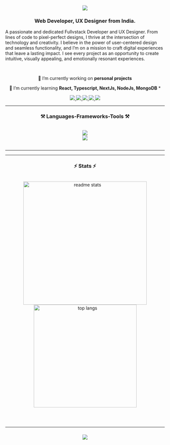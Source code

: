 

<h1 align="center">
    <img src="https://readme-typing-svg.herokuapp.com/?font=Righteous&size=35&center=true&vCenter=true&width=500&height=70&duration=4000&lines=Hi+There!+👋;+I'm+Prudhvi!;" />
</h1>

<h3 align="center">Web Developer, UX Designer from India.</h3>
<p>
A passionate and dedicated Fullvstack Developer and UX Designer. From lines of code to pixel-perfect designs, I thrive at the intersection of technology and creativity. I believe in the power of user-centered design and seamless functionality, and I’m on a mission to craft digital experiences that leave a lasting impact. I see every project as an opportunity to create intuitive, visually appealing, and emotionally resonant experiences.
</p>

<br/>

<div align="center">
 
 🔭 I’m currently working on **personal projects**
 
 🌱 I’m currently learning **React, Typescript, NextJs, NodeJs, MongoDB**
*
 
 </div>
 
<div align="center">
  <a href="https://prudhvi-dev.netlify.app/" target="_blank">
     <img src="https://img.shields.io/badge/Portfolio-255E63?style=for-the-badge&logo=About.me&logoColor=white" target="_blank" />
  </a>
  <a href="mailto:prudv.raj06@gmail.com">
    <img src="https://img.shields.io/badge/Gmail-D14836?style=for-the-badge&logo=gmail&logoColor=white" />
  </a>
  <a href="https://www.linkedin.com/in/prudhvi-raj06/" target="_blank">
    <img src="https://img.shields.io/badge/LinkedIn-0077B5?style=for-the-badge&logo=linkedin&logoColor=white" target="_blank" />
  </a>
  <a href="https://dribbble.com/prudhvi13" target="_blank">
    <img src="https://img.shields.io/badge/Dribbble-EA4C89?style=for-the-badge&logo=dribbble&logoColor=white" target="_blank" />
  </a>
  <a href="https://twitter.com/prudv_13">
    <img src="https://img.shields.io/badge/Twitter-1DA1F2?style=for-the-badge&logo=twitter&logoColor=white" />
  </a>
</div>

 <hr/>
 
<h3 align="center">⚒️ Languages-Frameworks-Tools ⚒️</h3>
<br/>
<div align="center">
    <img src="https://skillicons.dev/icons?i=html,css,bootstrap,javascript,react,typescript,firebase,figma" /><br>
    <img src="https://skillicons.dev/icons?i=git,webpack,babel,java,spring,mysql,docker" />
</div>

<br/>
<hr/>

<hr/>

<h3 align="center">⚡ Stats ⚡</h3>
<br>
<div align=center>
<!--   <img width=390 src="https://streak-stats.demolab.com/?user=prudv13&count_private=true&theme=react&border_radius=10" alt="streak stats"/> -->
  <img width=390 src="https://github-readme-stats-salesp07.vercel.app/api?username=prudv13&count_private=true&show_icons=true&theme=react&rank_icon=github&border_radius=10" alt="readme stats" />
  <img width=325 align="center" src="https://github-readme-stats-salesp07.vercel.app/api/top-langs/?username=prudv13&hide=HTML&langs_count=8&layout=compact&theme=react&border_radius=10&size_weight=0.5&count_weight=0.5&exclude_repo=github-readme-stats" alt="top langs" />
</div>

<br/><br/>
<hr/>

<h3 align="center">
    <img src="https://readme-typing-svg.herokuapp.com/?font=Righteous&size=25&center=true&vCenter=true&width=500&height=70&duration=4000&lines=Thanks+for+visiting!+✌️;+Shoot+me+a+message+on+Linkedin!;I'm+always+down+to+collab+:)">
</h3>

<br/>
